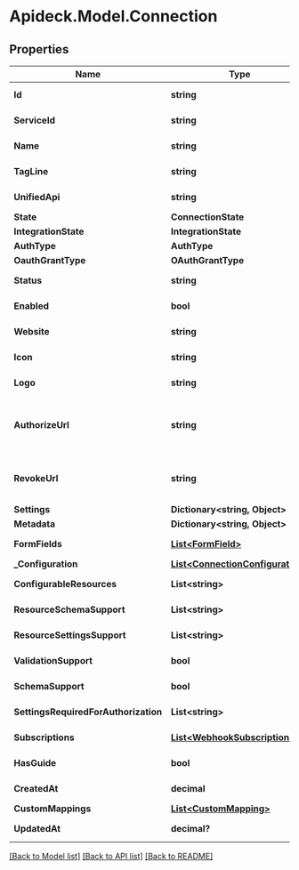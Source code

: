 # Apideck.Model.Connection

## Properties

Name | Type | Description | Notes
------------ | ------------- | ------------- | -------------
**Id** | **string** | The unique identifier of the connection. | [optional] [readonly] 
**ServiceId** | **string** | The ID of the service this connection belongs to. | [optional] [readonly] 
**Name** | **string** | The name of the connection | [optional] [readonly] 
**TagLine** | **string** |  | [optional] [readonly] 
**UnifiedApi** | **string** | The unified API category where the connection belongs to. | [optional] [readonly] 
**State** | **ConnectionState** |  | [optional] 
**IntegrationState** | **IntegrationState** |  | [optional] 
**AuthType** | **AuthType** |  | [optional] 
**OauthGrantType** | **OAuthGrantType** |  | [optional] 
**Status** | **string** | Status of the connection. | [optional] [readonly] 
**Enabled** | **bool** | Whether the connection is enabled or not. You can enable or disable a connection using the Update Connection API. | [optional] 
**Website** | **string** | The website URL of the connection | [optional] [readonly] 
**Icon** | **string** | A visual icon of the connection, that will be shown in the Vault | [optional] [readonly] 
**Logo** | **string** | The logo of the connection, that will be shown in the Vault | [optional] [readonly] 
**AuthorizeUrl** | **string** | The OAuth redirect URI. Redirect your users to this URI to let them authorize your app in the connector&#39;s UI. Before you can use this URI, you must add &#x60;redirect_uri&#x60; as a query parameter to the &#x60;authorize_url&#x60;. Be sure to URL encode the &#x60;redirect_uri&#x60; part. Your users will be redirected to this &#x60;redirect_uri&#x60; after they granted access to your app in the connector&#39;s UI. | [optional] [readonly] 
**RevokeUrl** | **string** | The OAuth revoke URI. Redirect your users to this URI to revoke this connection. Before you can use this URI, you must add &#x60;redirect_uri&#x60; as a query parameter. Your users will be redirected to this &#x60;redirect_uri&#x60; after they granted access to your app in the connector&#39;s UI. | [optional] [readonly] 
**Settings** | **Dictionary&lt;string, Object&gt;** | Connection settings. Values will persist to &#x60;form_fields&#x60; with corresponding id | [optional] 
**Metadata** | **Dictionary&lt;string, Object&gt;** | Attach your own consumer specific metadata | [optional] 
**FormFields** | [**List&lt;FormField&gt;**](FormField.md) | The settings that are wanted to create a connection. | [optional] [readonly] 
**_Configuration** | [**List&lt;ConnectionConfiguration&gt;**](ConnectionConfiguration.md) |  | [optional] 
**ConfigurableResources** | **List&lt;string&gt;** |  | [optional] [readonly] 
**ResourceSchemaSupport** | **List&lt;string&gt;** |  | [optional] [readonly] 
**ResourceSettingsSupport** | **List&lt;string&gt;** |  | [optional] [readonly] 
**ValidationSupport** | **bool** |  | [optional] [readonly] 
**SchemaSupport** | **bool** |  | [optional] [readonly] 
**SettingsRequiredForAuthorization** | **List&lt;string&gt;** | List of settings that are required to be configured on integration before authorization can occur | [optional] [readonly] 
**Subscriptions** | [**List&lt;WebhookSubscription&gt;**](WebhookSubscription.md) |  | [optional] [readonly] 
**HasGuide** | **bool** | Whether the connector has a guide available in the developer docs or not (https://docs.apideck.com/connectors/{service_id}/docs/consumer+connection). | [optional] [readonly] 
**CreatedAt** | **decimal** |  | [optional] [readonly] 
**CustomMappings** | [**List&lt;CustomMapping&gt;**](CustomMapping.md) | List of custom mappings configured for this connection | [optional] 
**UpdatedAt** | **decimal?** |  | [optional] [readonly] 

[[Back to Model list]](../README.md#documentation-for-models) [[Back to API list]](../README.md#documentation-for-api-endpoints) [[Back to README]](../README.md)

